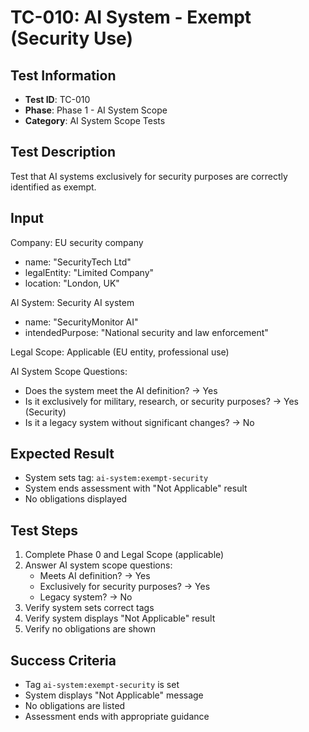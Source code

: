 # TC-010: AI System - Exempt (Security Use)

## Test Information
- **Test ID**: TC-010
- **Phase**: Phase 1 - AI System Scope
- **Category**: AI System Scope Tests

## Test Description
Test that AI systems exclusively for security purposes are correctly identified as exempt.

## Input
Company: EU security company
- name: "SecurityTech Ltd"
- legalEntity: "Limited Company"
- location: "London, UK"

AI System: Security AI system
- name: "SecurityMonitor AI"
- intendedPurpose: "National security and law enforcement"

Legal Scope: Applicable (EU entity, professional use)

AI System Scope Questions:
- Does the system meet the AI definition? → Yes
- Is it exclusively for military, research, or security purposes? → Yes (Security)
- Is it a legacy system without significant changes? → No

## Expected Result
- System sets tag: `ai-system:exempt-security`
- System ends assessment with "Not Applicable" result
- No obligations displayed

## Test Steps
1. Complete Phase 0 and Legal Scope (applicable)
2. Answer AI system scope questions:
   - Meets AI definition? → Yes
   - Exclusively for security purposes? → Yes
   - Legacy system? → No
3. Verify system sets correct tags
4. Verify system displays "Not Applicable" result
5. Verify no obligations are shown

## Success Criteria
- Tag `ai-system:exempt-security` is set
- System displays "Not Applicable" message
- No obligations are listed
- Assessment ends with appropriate guidance 